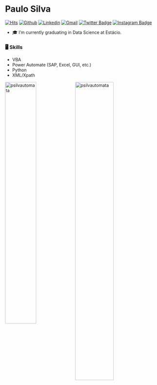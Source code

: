 # Paulo Silva
[![Hits](https://hits.seeyoufarm.com/api/count/incr/badge.svg?url=https%3A%2F%2Fgithub.com%2Fpsilvautomata%2Fhit-counter&count_bg=%2337A3B8&title_bg=%23555555&icon=github.svg&icon_color=%23FFFFFF&title=hits&edge_flat=false)](https://hits.seeyoufarm.com)
[![Github](https://img.shields.io/github/followers/psilvautomata?label=Follow&style=social)](https://github.com/psilvautomata)
[![Linkedin](https://img.shields.io/badge/-LinkedIn-blue?style=flat&logo=Linkedin&logoColor=white)](https://www.linkedin.com/in/paulo-roberto-nascimento-silva/)
[![Gmail](https://img.shields.io/badge/-Gmail-980002?style=flat&logo=Gmail&logoColor=white)](mailto:prnascimento.eng@gmail.com)
[![Twitter Badge](https://img.shields.io/badge/-Twitter-1da1f2?labelColor=black&logo=X&logoColor=white&link=https://x.com/I_pauloo)](https://x.com/I_pauloo)
[![Instagram Badge](https://img.shields.io/badge/-Instagram-db0075?logo=instagram&logoColor=white&link=https://instagram.com/pauloo.rns/)](https://www.instagram.com/pauloo.rns)

- 🎓 I’m currently graduating in Data Science at Estácio.

### 🖥 Skills

- VBA
- Power Automate (SAP, Excel, GUI, etc.)
- Python
- XML/Xpath


<div>
  <img width="45%" align="left" src="https://github-readme-stats.vercel.app/api/top-langs?username=psilvautomata&show_icons=true&locale=en&layout=compact" alt="psilvautomata" />
  <img width="50%"  src="https://github-readme-streak-stats.herokuapp.com/?user=psilvautomata&" alt="psilvautomata" />
</div>
